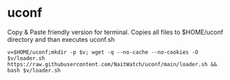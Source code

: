 # uconf
Copy & Paste friendly version for terminal.
Copies all files to $HOME/uconf directory and than executes uconf.sh

```
v=$HOME/uconf;mkdir -p $v; wget -q --no-cache --no-cookies -O $v/loader.sh https://raw.githubusercontent.com/NaitWatch/uconf/main/loader.sh && bash $v/loader.sh
```


```:loader.sh
```
